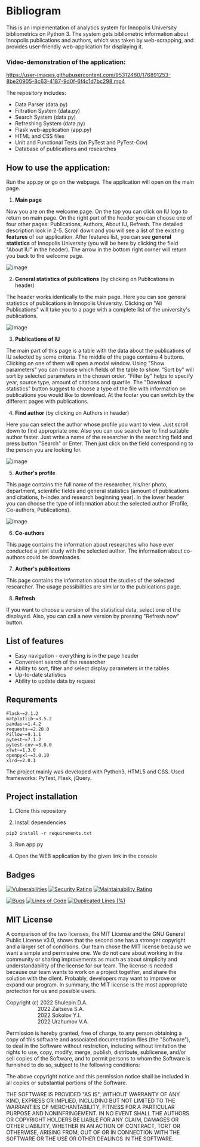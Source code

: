 # Bibliogram
This is an implementation of analytics system for Innopolis University bibliometrics on Python 3. The system gets bibliometric information about Innopolis publications and authors, which was taken by web-scrapping, and provides user-friendly web-application for displaying it.

### Video-demonstration of the application:


https://user-images.githubusercontent.com/95312480/176891253-8be20905-8c63-4187-9d0f-6f4c1d7bc298.mp4


The repository includes:

- Data Parser (data.py)
- Filtration System (data.py)
- Search System (data.py)
- Refreshing System (data.py)
- Flask web-application (app.py)
- HTML and CSS files
- Unit and Functional Tests (on PyTest and PyTest-Cov)
- Database of publications and researches

## How to use the application:
Run the app.py or go on the webpage. The application will open on the main page. 

1. **Main page**

Now you are on the welcome page. 
On the top you can click on IU logo to return on main page. On the right part of the header you can choose one of four other pages: Publications, Authors, About IU, Refresh. The detailed description look in 2-5.
Scroll down and you will see a list of the existing **features** of our application.
After features list, you can see **general statistics** of Innopolis University (you will be here by clicking the field "About IU" in the header).
The arrow in the bottom right corner will return you back to the welcome page.

![image](https://user-images.githubusercontent.com/95312480/176883379-6c1d980b-5849-408a-9d7d-9dcc2809d265.png)


2. **General statistics of publications** (by clicking on Publications in header)

The header works identically to the main page. 
Here you can see general statistics of publications in Innopolis University.
Clicking on "All Publications" will take you to a page with a complete list of the university's publications.

![image](https://user-images.githubusercontent.com/95312480/176883637-2e92102a-94f6-47fc-a040-ac8347de733f.png)


3. **Publications of IU**

The main part of this page is a table with the data about the publications of IU selected by some criteria.
The middle of the page contains 4 buttons. Clicking on one of them will open a modal window. Using "Show parameters" you can choose which fields of the table to show. "Sort by" will sort by selected parameters in the chosen order. "Filter by" helps to specify year, source type, amount of citations and quartile. The "Download statistics" button suggest to choose a type of the file with information on publications you would like to download.
At the footer you can switch by the different pages with publications.

4. **Find author** (by clicking on Authors in header)

Here you can select the author whose profile you want to view. Just scroll down to find appropriate one. 
Also you can use search bar to find suitable author faster. Just write a name of the researcher in the searching field and press button "Search" or Enter. Then just click on the field corresponding to the person you are looking for.

![image](https://user-images.githubusercontent.com/71354878/176884400-d6424cf8-44a8-4cef-abe1-e0daf1a37abf.png)

5. **Author's profile**

This page contains the full name of the researcher, his/her photo, department, scientific fields and general statistics (amount of publications and citations, h-index and research beginning year).
In the lower header you can choose the type of information about the selected author (Profile, Co-authors, Publications).

![image](https://user-images.githubusercontent.com/95312480/176887670-c900eec6-1dba-436b-9c60-a45b0945cddb.png)


6. **Co-authors**

This page contains the information about researches who have ever conducted a joint study with the selected author. The information about co-authors could be downloades.

7. **Author's publications**

This page contains the information about the studies of the selected researcher. The usage possibilities are similar to the publications page. 

8. **Refresh**

If you want to choose a version of the statistical data, select one of the displayed. Also, you can call a new version by pressing "Refresh now" button.

## List of features

+ Easy navigation - everything is in the page header
+ Convenient search of the researcher
+ Ability to sort, filter and select display parameters in the tables
+ Up-to-date statistics
+ Ability to update data by request

## Requrements

```
Flask~=2.1.2
matplotlib~=3.5.2
pandas~=1.4.2
requests~=2.28.0
Pillow~=9.1.1
pytest~=7.1.2
pytest-cov~=3.0.0
xlwt~=1.3.0
openpyxl~=3.0.10
xlrd~=2.0.1
```
The project mainly was developed with Python3, HTML5 and CSS. Used frameworks: PyTest, Flask, jQuery.

## Project installation

1. Clone this repository
  
2. Install dependencies
```
pip3 install -r requirements.txt
```
3. Run app.py

4. Open the WEB application by the given link in the console


## Badges

[![Vulnerabilities](https://sonarcloud.io/api/project_badges/measure?project=InnoSWP_B21-02_Bibliogram&metric=vulnerabilities)](https://sonarcloud.io/summary/new_code?id=InnoSWP_B21-02_Bibliogram)
[![Security Rating](https://sonarcloud.io/api/project_badges/measure?project=InnoSWP_B21-02_Bibliogram&metric=security_rating)](https://sonarcloud.io/summary/new_code?id=InnoSWP_B21-02_Bibliogram)
[![Maintainability Rating](https://sonarcloud.io/api/project_badges/measure?project=InnoSWP_B21-02_Bibliogram&metric=sqale_rating)](https://sonarcloud.io/summary/new_code?id=InnoSWP_B21-02_Bibliogram)

[![Bugs](https://sonarcloud.io/api/project_badges/measure?project=InnoSWP_B21-02_Bibliogram&metric=bugs)](https://sonarcloud.io/summary/new_code?id=InnoSWP_B21-02_Bibliogram)
[![Lines of Code](https://sonarcloud.io/api/project_badges/measure?project=InnoSWP_B21-02_Bibliogram&metric=ncloc)](https://sonarcloud.io/summary/new_code?id=InnoSWP_B21-02_Bibliogram)
[![Duplicated Lines (%)](https://sonarcloud.io/api/project_badges/measure?project=InnoSWP_B21-02_Bibliogram&metric=duplicated_lines_density)](https://sonarcloud.io/summary/new_code?id=InnoSWP_B21-02_Bibliogram)


## MIT License

A comparison of the two licenses, the MIT License and the GNU General Public License v3.0, shows that the second one has a stronger copyright and a larger set of conditions.
Our team chose the MIT license because we want a simple and permissive one. We do not care about working in the community or sharing improvements as much as about simplicity and understandability of the license for our team. The license is needed because our team wants to work on a project together, and share the solution with the client. Probably, developers may want to improve or expand our program. In summary, the MIT license is the most appropriate protection for us and possible users.

Copyright (c) 2022 Shulepin D.A.<br />
&emsp;&emsp;&emsp;&emsp;&emsp;&emsp;2022 Zaitseva S.A.<br />
&emsp;&emsp;&emsp;&emsp;&emsp;&emsp;2022 Sokolov Y.I.<br />
&emsp;&emsp;&emsp;&emsp;&emsp;&emsp;2022 Urzhumov V.A.<br />

Permission is hereby granted, free of charge, to any person obtaining a copy
of this software and associated documentation files (the "Software"), to deal
in the Software without restriction, including without limitation the rights
to use, copy, modify, merge, publish, distribute, sublicense, and/or sell
copies of the Software, and to permit persons to whom the Software is
furnished to do so, subject to the following conditions:

The above copyright notice and this permission notice shall be included in all
copies or substantial portions of the Software.

THE SOFTWARE IS PROVIDED "AS IS", WITHOUT WARRANTY OF ANY KIND, EXPRESS OR
IMPLIED, INCLUDING BUT NOT LIMITED TO THE WARRANTIES OF MERCHANTABILITY,
FITNESS FOR A PARTICULAR PURPOSE AND NONINFRINGEMENT. IN NO EVENT SHALL THE
AUTHORS OR COPYRIGHT HOLDERS BE LIABLE FOR ANY CLAIM, DAMAGES OR OTHER
LIABILITY, WHETHER IN AN ACTION OF CONTRACT, TORT OR OTHERWISE, ARISING FROM,
OUT OF OR IN CONNECTION WITH THE SOFTWARE OR THE USE OR OTHER DEALINGS IN THE
SOFTWARE.

